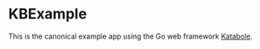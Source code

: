 # KBExample
This is the canonical example app using the Go web framework [Katabole](https://github.com/katabole/katabole).

